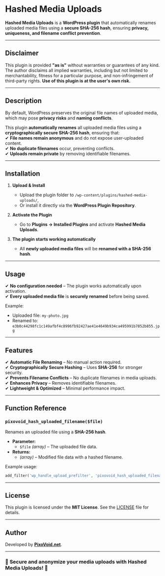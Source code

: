 # **Hashed Media Uploads**  

**Hashed Media Uploads** is a **WordPress plugin** that automatically renames uploaded media files using a **secure SHA-256 hash**, ensuring **privacy, uniqueness, and filename conflict prevention**.  

---

## **Disclaimer**  

This plugin is provided **"as is"** without warranties or guarantees of any kind. The author disclaims all implied warranties, including but not limited to merchantability, fitness for a particular purpose, and non-infringement of third-party rights. **Use of this plugin is at the user's own risk.**  

---

## **Description**  

By default, WordPress preserves the original file names of uploaded media, which may pose **privacy risks** and **naming conflicts**.  

This plugin **automatically renames** all uploaded media files using a **cryptographically secure SHA-256 hash**, ensuring that:  
✔ **File names remain anonymous** and do not expose user-uploaded content.  
✔ **No duplicate filenames** occur, preventing conflicts.  
✔ **Uploads remain private** by removing identifiable filenames.  

---

## **Installation**  

1. **Upload & Install**  
   - Upload the plugin folder to `/wp-content/plugins/hashed-media-uploads/`,  
   - Or install it directly via the **WordPress Plugin Repository**.  

2. **Activate the Plugin**  
   - Go to **Plugins → Installed Plugins** and activate **Hashed Media Uploads**.  

3. **The plugin starts working automatically**  
   - All **newly uploaded media files** will be **renamed with a SHA-256 hash**.  

---

## **Usage**  

✔ **No configuration needed** – The plugin works automatically upon activation.  
✔ **Every uploaded media file** is **securely renamed** before being saved.  

Example:  
- Uploaded file: `my-photo.jpg`  
- Renamed to: `e3b0c44298fc1c149afbf4c8996fb92427ae41e4649b934ca495991b7852b855.jpg`  

---

## **Features**  

✔ **Automatic File Renaming** – No manual action required.  
✔ **Cryptographically Secure Hashing** – Uses **SHA-256** for stronger security.  
✔ **Prevents Filename Conflicts** – No duplicate filenames in media uploads.  
✔ **Enhances Privacy** – Removes identifiable filenames.  
✔ **Lightweight & Optimized** – Minimal performance impact.  

---

## **Function Reference**  

### **`pixovoid_hash_uploaded_filename($file)`**  
Renames an uploaded file using a **SHA-256 hash**.  

- **Parameter:**  
  - `$file` *(array)* – The uploaded file data.  
- **Returns:**  
  - *(array)* – Modified file data with a hashed filename.  

Example usage:  
```php
add_filter('wp_handle_upload_prefilter', 'pixovoid_hash_uploaded_filename');
```

---

## **License**  

This plugin is licensed under the **MIT License**. See the [LICENSE](LICENSE) file for details.  

---

## **Author**  

Developed by **[PixoVoid.net](https://pixovoid.net/)**.  

---

### 🚀 **Secure and anonymize your media uploads with Hashed Media Uploads!** 🚀  